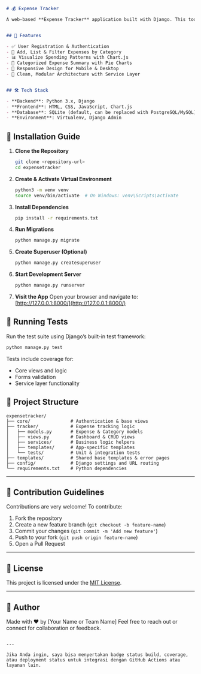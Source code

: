 ````markdown
# 💰 Expense Tracker

A web-based **Expense Tracker** application built with Django. This tool helps users manage personal finances by tracking expenses, categorizing them, and visualizing spending patterns via interactive charts.


## 📌 Features

- ✅ User Registration & Authentication  
- 💸 Add, List & Filter Expenses by Category  
- 📊 Visualize Spending Patterns with Chart.js  
- 📁 Categorized Expense Summary with Pie Charts  
- 📱 Responsive Design for Mobile & Desktop  
- 🧩 Clean, Modular Architecture with Service Layer


## 🛠️ Tech Stack

- **Backend**: Python 3.x, Django  
- **Frontend**: HTML, CSS, JavaScript, Chart.js  
- **Database**: SQLite (default, can be replaced with PostgreSQL/MySQL)  
- **Environment**: Virtualenv, Django Admin

````

## 🚀 Installation Guide

1. **Clone the Repository**
   ```bash
   git clone <repository-url>
   cd expensetracker
   ```


2. **Create & Activate Virtual Environment**

   ```bash
   python3 -m venv venv
   source venv/bin/activate  # On Windows: venv\Scripts\activate
   ```

3. **Install Dependencies**

   ```bash
   pip install -r requirements.txt
   ```

4. **Run Migrations**

   ```bash
   python manage.py migrate
   ```

5. **Create Superuser (Optional)**

   ```bash
   python manage.py createsuperuser
   ```

6. **Start Development Server**

   ```bash
   python manage.py runserver
   ```

7. **Visit the App**
   Open your browser and navigate to:
   [http://127.0.0.1:8000/](http://127.0.0.1:8000/)


## 🧪 Running Tests

Run the test suite using Django’s built-in test framework:

```bash
python manage.py test
```

Tests include coverage for:

* Core views and logic
* Forms validation
* Service layer functionality


## 📁 Project Structure

```
expensetracker/
├── core/               # Authentication & base views
├── tracker/            # Expense tracking logic
│   ├── models.py       # Expense & Category models
│   ├── views.py        # Dashboard & CRUD views
│   ├── services/       # Business logic helpers
│   ├── templates/      # App-specific templates
│   └── tests/          # Unit & integration tests
├── templates/          # Shared base templates & error pages
├── config/             # Django settings and URL routing
└── requirements.txt    # Python dependencies
```

---

## 🙌 Contribution Guidelines

Contributions are very welcome! To contribute:

1. Fork the repository
2. Create a new feature branch (`git checkout -b feature-name`)
3. Commit your changes (`git commit -m 'Add new feature'`)
4. Push to your fork (`git push origin feature-name`)
5. Open a Pull Request

---

## 📄 License

This project is licensed under the [MIT License](LICENSE).

---

## 👤 Author

Made with ❤️ by \[Your Name or Team Name]
Feel free to reach out or connect for collaboration or feedback.

```

---

Jika Anda ingin, saya bisa menyertakan badge status build, coverage, atau deployment status untuk integrasi dengan GitHub Actions atau layanan lain.
```
